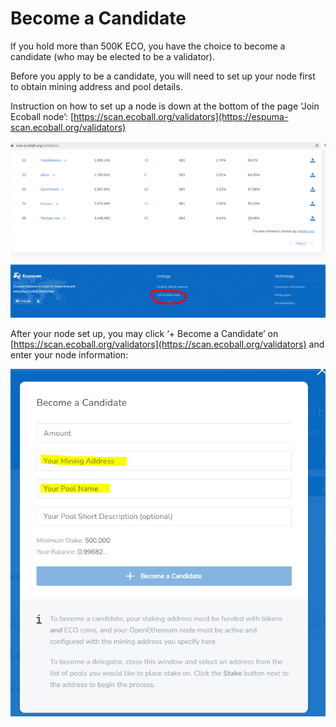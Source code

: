 # Become a Candidate

If you hold more than 500K ECO, you have the choice to become a candidate (who may be elected to be a validator).&#x20;

Before you apply to be a candidate, you will need to set up your node first to obtain mining address and pool details.&#x20;

Instruction on how to set up a node is down at the bottom of the page ‘Join Ecoball node’: [https://scan.ecoball.org/validators](https://espuma-scan.ecoball.org/validators)

![click  ‘Join Ecoball node’](../../.gitbook/assets/111.png)

After your node set up, you may click ‘+ Become a Candidate’ on [https://scan.ecoball.org/validators](https://scan.ecoball.org/validators) and enter your node information:

![enter your node info](../../.gitbook/assets/112.png)
